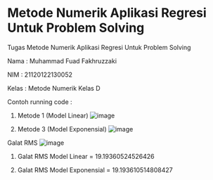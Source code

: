 # Metode Numerik Aplikasi Regresi Untuk Problem Solving

Tugas Metode Numerik Aplikasi Regresi Untuk Problem Solving

Nama  : Muhammad Fuad Fakhruzzaki

NIM   : 21120122130052

Kelas : Metode Numerik Kelas D

Contoh running code :
1. Metode 1 (Model Linear)
![image](https://github.com/fuadfakhruz/Metnum_Aplikasi_Regresi/assets/153423917/0c5be72f-08f5-4b8d-9610-881363aab2ea)

2. Metode 3 (Model Exponensial)
![image](https://github.com/fuadfakhruz/Metnum_Aplikasi_Regresi/assets/153423917/ba12623e-331c-4b6a-a784-6d19328ab344)

Galat RMS
![image](https://github.com/fuadfakhruz/Metnum_Aplikasi_Regresi/assets/153423917/aff5a4f2-e4e0-495b-acdd-a72732790d2c)
1. Galat RMS Model Linear = 19.19360524526426

2. Galat RMS Model Exponensial = 19.193610514808427

